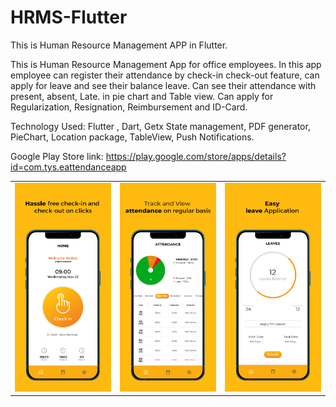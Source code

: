 # HRMS-Flutter
This is Human Resource Management APP in Flutter.

This is Human Resource Management App for office
employees. In this app employee can register their
attendance by check-in check-out feature, can apply
for leave and see their balance leave. Can see their
attendance with present, absent, Late. in pie chart
and Table view. Can apply for Regularization,
Resignation, Reimbursement and ID-Card.

Technology Used:
Flutter , Dart, Getx State management, PDF generator,
PieChart, Location package, TableView, Push
Notifications.

Google Play Store link: https://play.google.com/store/apps/details?id=com.tys.eattendanceapp



<table style="width:100%">
  <tr>
     <td><img src="https://github.com/MayankChowdhary/HRMS-Flutter/blob/master/screenshots/screenshot4.webp" >
</td>
    <td><img src="https://github.com/MayankChowdhary/HRMS-Flutter/blob/master/screenshots/screenshot2.webp" >
</td>
    <td><img src="https://github.com/MayankChowdhary/HRMS-Flutter/blob/master/screenshots/screenshot3.webp" >
</td>
    
    
</tr>
</table>
